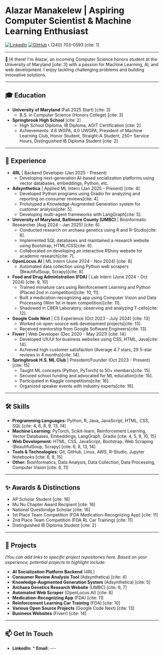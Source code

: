 # Alazar Manakelew | Aspiring Computer Scientist & Machine Learning Enthusiast

[![LinkedIn](https://img.shields.io/badge/LinkedIn-Alazar%20Manakelew-blue?style=flat-square&logo=linkedin)](<Your LinkedIn URL>) [![GitHub](https://img.shields.io/badge/GitHub-YourGitHubUsername-lightgrey?style=flat-square&logo=github)](<Your GitHub Profile URL>) 📞 (240) 703-0593 [cite: 1]

---

👋 Hi there! I'm Alazar, an incoming Computer Science honors student at the University of Maryland [cite: 3] with a passion for Machine Learning, AI, and web development. I enjoy tackling challenging problems and building innovative solutions.

---

## 🎓 Education

* **University of Maryland** (Fall 2025 Start) [cite: 3]
    * B.S. in Computer Science (Honors College) [cite: 3]
* **Springbrook High School** [cite: 2]
    * High School Diploma, IB Diploma, AOIT Certification [cite: 2]
    * Achievements: 4.6 WGPA, 4.0 UWGPA, President of Machine Learning Club, Honor Student, Straight-A Student, 250+ Service Hours, Distinguished IB Diploma Student [cite: 2]

---

## 💼 Experience

* **4RL** | Backend Developer (Jan 2025 - Present)
    * Developing next-generation AI-based socialization platforms using vector databases, embeddings, Python, etc.
* **Adsynthetica** | Applied ML Intern (Jan 2025 - Present) [cite: 4]
    * Developed Python programs using Gradio for analyzing and reporting on consumer reviews[cite: 4].
    * Prototyped a Knowledge-Augmented Generation system for customer analysis[cite: 5].
    * Developing multi-agent frameworks with LangGraph[cite: 5].
* **University of Maryland, Baltimore County (UMBC)** | Bioinformatic Researcher (Aug 2024 - Jan 2025) [cite: 6]
    * Conducted research on archaea genetics using R and R-Studio[cite: 6].
    * Implemented SQL databases and maintained a research website using Bootstrap, HTML/CSS[cite: 6].
    * Collaborated on developing an interactive RShiny website for academic research[cite: 7].
* **OpenLocus.AI** | ML Intern (June 2024 - Nov 2024) [cite: 8]
    * Automated data collection using Python web scrapers (BeautifulSoup, Scrapy)[cite: 8].
* **Food and Drug Administration (FDA)** | Lab Intern (June 2024 - Oct 2024) [cite: 9, 10]
    * Trained miniature cars using Reinforcement Learning and Python (Placed 2nd in competition)[cite: 10, 11].
    * Built a medication-recognizing app using Computer Vision and Data Processing (Won 1st in team competition)[cite: 11].
    * Shadowed in CBER Laboratory, observing and analyzing T-cells[cite: 12].
* **Google Code Next** | CS Experience (Oct 2023 - July 2024) [cite: 13]
    * Worked on open-source web development projects[cite: 13].
    * Received mentorship from Google Software Engineers[cite: 13].
* **Fiverr** | Web Developer (Dec 2020 - May 2021) [cite: 14]
    * Developed UX/UI for business websites using CSS, HTML, Java[cite: 14].
    * Achieved high customer satisfaction (Average 4.7 stars, 29 5-star reviews in 4 months)[cite: 14].
* **Springbrook H.S. ML Club** | President/Founder (Oct 2023 - Present) [cite: 15]
    * Taught ML concepts (Python, PyTorch) to 50+ members[cite: 15].
    * Secured school funding and advocated for ML education[cite: 15].
    * Participated in Kaggle competitions[cite: 16].
    * Organized speaker events with industry experts[cite: 16].

---

## 🛠️ Skills

* **Programming Languages:** Python, R, Java, JavaScript, HTML, CSS, SQL [cite: 4, 6, 8, 9, 13, 14]
* **Machine Learning:** PyTorch, Scikit-learn, Reinforcement Learning, Vector Databases, Embeddings, LangGraph, Gradio [cite: 4, 5, 9, 10, 15]
* **Web Development:** HTML, CSS, JavaScript, Bootstrap, Web Scraping (BeautifulSoup, Scrapy) [cite: 6, 8, 13, 14]
* **Tools & Technologies:** Git, GitHub, Linux, AWS, R-Studio, Jupyter Notebooks [cite: 6, 9, 15]
* **Other:** Bioinformatics, Data Analysis, Data Collection, Data Processing, Computer Vision [cite: 6, 11]

---

## ✨ Awards & Distinctions

* AP Scholar Student [cite: 16]
* Mu Nu Chapter Award Recipient [cite: 16]
* National Questbridge Scholar [cite: 16]
* 1st Place Team Competition (FDA Medication-Recognizing App) [cite: 11]
* 2nd Place Team Competition (FDA RL Car Training) [cite: 11]
* Distinguished IB Diploma Student [cite: 2]

---

## 🚀 Projects

*(You can add links to specific project repositories here. Based on your experience, potential projects to highlight include:*

* **AI Socialization Platform Backend** (4RL)
* **Consumer Review Analysis Tool** (Adsynthetica) [cite: 4]
* **Knowledge-Augmented Generation System** (Adsynthetica) [cite: 5]
* **Archaea Genetics Research Website** (UMBC) [cite: 6, 7]
* **Automated Web Scraper** (OpenLocus.AI) [cite: 8]
* **Medication-Recognizing App** (FDA) [cite: 11]
* **Reinforcement Learning Car Training** (FDA) [cite: 10]
* **Various Open Source Projects** (Google Code Next) [cite: 13]
* **Business Websites** (Fiverr) [cite: 14]

---

## 📫 Get In Touch

* **LinkedIn:** [<Your LinkedIn URL>](<Your LinkedIn URL>) * **Email:** <Your Email Address> ---
